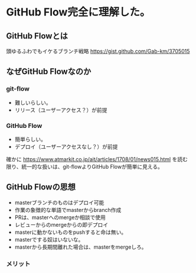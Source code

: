 # GitHub Flow完全に理解した。
## GitHub Flowとは
頭ゆるふわでもイケるブランチ戦略
https://gist.github.com/Gab-km/3705015


## なぜGitHub Flowなのか
### git-flow
- 難しいらしい。
- リリース（ユーザーアクセス？）が前提

### GitHub Flow
- 簡単らしい。
- デプロイ（ユーザーアクセスなし？）が前提

確かに https://www.atmarkit.co.jp/ait/articles/1708/01/news015.html を読む限り、統一的な扱いは、git-flowよりGitHub Flowが簡単に見える。


## GitHub Flowの思想
- masterブランチのものはデプロイ可能
- 作業の象徴的な単語でmasterからbranch作成
- PRは、masterへのmergeか相談で使用
- レビューからのmergeからの即デプロイ
- masterに動かないものをpushすると命は無い。
- masterでする奴はいないな。
- masterから長期間離れた場合は、masterをmergeしろ。

### メリット

